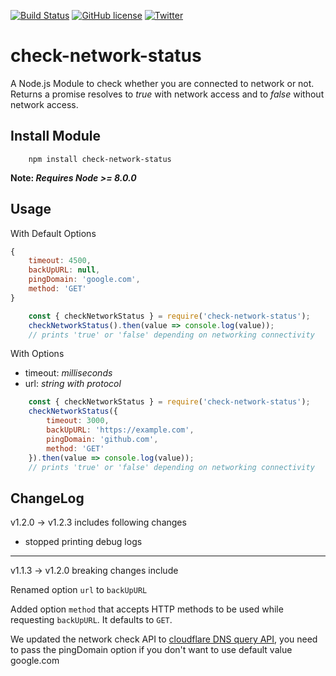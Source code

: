 [![Build Status](https://travis-ci.org/Syed-Umair/check-network-status.svg?branch=master)](https://travis-ci.org/Syed-Umair/check-network-status)
[![GitHub license](https://img.shields.io/github/license/Syed-Umair/check-network-status.svg)](https://github.com/Syed-Umair/check-network-status/blob/master/LICENSE)
[![Twitter](https://img.shields.io/twitter/url/https/github.com/Syed-Umair/check-network-status.svg?style=social)](https://twitter.com/intent/tweet?text=Wow:&url=https%3A%2F%2Fgithub.com%2FSyed-Umair%2Fcheck-network-status)

# check-network-status
A Node.js Module to check whether you are connected to network or not. Returns a promise resolves to <em>true</em> with network access and to <em>false</em> without network access.

## Install Module
```
    npm install check-network-status
```

<strong>Note: <i>Requires Node >= 8.0.0</i></strong>

## Usage

With Default Options

```javascript
{
    timeout: 4500,
    backUpURL: null,
    pingDomain: 'google.com',
    method: 'GET'
}
```

```javascript
    const { checkNetworkStatus } = require('check-network-status');
    checkNetworkStatus().then(value => console.log(value));
    // prints 'true' or 'false' depending on networking connectivity
```

With Options

- timeout: <i>milliseconds</i>
- url: <i>string with protocol</i>

```javascript
    const { checkNetworkStatus } = require('check-network-status');
    checkNetworkStatus({
        timeout: 3000,
        backUpURL: 'https://example.com',
        pingDomain: 'github.com',
        method: 'GET'
    }).then(value => console.log(value));
    // prints 'true' or 'false' depending on networking connectivity
```

## ChangeLog
v1.2.0 -> v1.2.3 includes following changes
- stopped printing debug logs
------
v1.1.3 -> v1.2.0 breaking changes include

Renamed option `url` to `backUpURL`

Added option `method` that accepts HTTP methods to be used while requesting `backUpURL`. It defaults to `GET`.

We updated the network check API to [cloudflare DNS query API](https://developers.cloudflare.com/1.1.1.1/dns-over-https/request-structure/), you need to pass the pingDomain option if you don't want to use default value google.com
